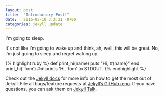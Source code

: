 ```yaml
---
layout: post
title:  "Introductory Post!"
date:   2016-05-10 3:3:31 -0700
categories: jekyll update
---
```

I'm going to sleep.

It's not like i'm going to wake up and think, ah, well, this will be great. No, i'm just going to sleep and regret waking up.

{% highlight ruby %}
def print_hi(name)
  puts "Hi, #{name}"
end
print_hi('Tom')
#=> prints 'Hi, Tom' to STDOUT.
{% endhighlight %}

Check out the [Jekyll docs][jekyll-docs] for more info on how to get the most out of Jekyll. File all bugs/feature requests at [Jekyll’s GitHub repo][jekyll-gh]. If you have questions, you can ask them on [Jekyll Talk][jekyll-talk].

[jekyll-docs]: http://jekyllrb.com/docs/home
[jekyll-gh]:   https://github.com/jekyll/jekyll
[jekyll-talk]: https://talk.jekyllrb.com/
